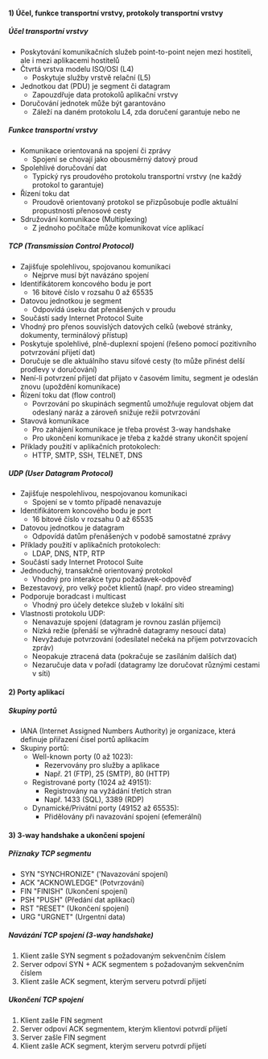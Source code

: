 #### 1) Účel, funkce transportní vrstvy, protokoly transportní vrstvy

##### Účel transportní vrstvy
- Poskytování komunikačních služeb point-to-point nejen mezi hostiteli, ale i mezi aplikacemi hostitelů
- Čtvrtá vrstva modelu ISO/OSI (L4)
	- Poskytuje služby vrstvě relační (L5)
- Jednotkou dat (PDU) je segment či datagram
	- Zapouzdřuje data protokolů aplikační vrstvy
- Doručování jednotek může být garantováno
	- Záleží na daném protokolu L4, zda doručení garantuje nebo ne
##### Funkce transportní vrstvy
- Komunikace orientovaná na spojení či zprávy
	- Spojení se chovají jako obousměrný datový proud
- Spolehlivé doručování dat
	- Typický rys proudového protokolu transportní vrstvy (ne každý protokol to garantuje)
- Řízení toku dat
	- Proudově orientovaný protokol se přizpůsobuje podle aktuální propustnosti přenosové cesty
- Sdružování komunikace (Multiplexing)
	- Z jednoho počítače může komunikovat více aplikací

##### TCP (Transmission Control Protocol)
- Zajišťuje spolehlivou, spojovanou komunikaci
	- Nejprve musí být navázáno spojení
- Identifikátorem koncového bodu je port
	- 16 bitové číslo v rozsahu 0 až 65535
- Datovou jednotkou je segment
	- Odpovídá úseku dat přenášených v proudu
- Součástí sady Internet Protocol Suite
- Vhodný pro přenos souvislých datových celků (webové stránky, dokumenty, terminálový přístup)
- Poskytuje spolehlivé, plně-duplexní spojení (řešeno pomocí pozitivního potvrzování přijetí dat)
- Doručuje se dle aktuálního stavu síťové cesty (to může přinést delší prodlevy v doručování)
- Není-li potvrzení přijetí dat přijato v časovém limitu, segment je odeslán znovu (upoždění komunikace)
- Řízení toku dat (flow control)
	- Povrzování po skupinách segmentů umožňuje regulovat objem dat odeslaný naráz a zároveň snižuje režii potvrzování
- Stavová komunikace
	- Pro zahájení komunikace je třeba provést 3-way handshake
	- Pro ukončení komunikace je třeba z každé strany ukončit spojení
- Příklady použití v aplikačních protokolech:
	- HTTP, SMTP, SSH, TELNET, DNS
##### UDP (User Datagram Protocol)
- Zajišťuje nespolehlivou, nespojovanou komunikaci
	- Spojení se v tomto případě nenavazuje
- Identifikátorem koncového bodu je port
	- 16 bitové číslo v rozsahu 0 až 65535
- Datovou jednotkou je datagram
	- Odpovídá datům přenášených v podobě samostatné zprávy
- Příklady použití v aplikačních protokolech:
	- LDAP, DNS, NTP, RTP
- Součástí sady Internet Protocol Suite
- Jednoduchý, transakčně orientovaný protokol
	- Vhodný pro interakce typu požadavek-odpověď
- Bezestavový, pro velký počet klientů (např. pro video streaming)
- Podporuje boradcast i multicast
	- Vhodný pro účely detekce služeb v lokální síti
- Vlastnosti protokolu UDP:
	- Nenavazuje spojení (datagram je rovnou zaslán příjemci)
	- Nízká režie (přenáší se výhradně datagramy nesoucí data)
	- Nevyžaduje potvrzování (odesílatel nečeká na příjem potvrzovacích zpráv)
	- Neopakuje ztracená data (pokračuje se zasíláním dalších dat)
	- Nezaručuje data v pořadí (datagramy lze doručovat různými cestami v síti)
#### 2) Porty aplikací

##### Skupiny portů
- IANA (Internet Assigned Numbers Authority) je organizace, která definuje přiřazení čisel portů aplikacím
- Skupiny portů:
	- Well-known porty (0 až 1023):
		- Rezervovány pro služby a aplikace
		- Např. 21 (FTP), 25 (SMTP), 80 (HTTP)
	- Registrované porty (1024 až 49151):
		- Registrovány na vyžádání třetích stran
		- Např. 1433 (SQL), 3389 (RDP)
	- Dynamické/Privátní porty (49152 až 65535):
		- Přidělovány při navazování spojení (efemerální)
#### 3) 3-way handshake a ukončení spojení
##### Příznaky TCP segmentu
- SYN "SYNCHRONIZE" ('Navazování spojení)
- ACK "ACKNOWLEDGE" (Potvrzování)
- FIN "FINISH" (Ukončení spojení)
- PSH "PUSH" (Předání dat aplikací)
- RST "RESET" (Ukončení spojení)
- URG "URGNET" (Urgentní data)

##### Navázání TCP spojení (3-way handshake)
1) Klient zašle SYN segment s požadovaným sekvenčním číslem
2) Server odpoví SYN + ACK segmentem s požadovaným sekvenčním číslem
3) Klient zašle ACK segment, kterým serveru potvrdí přijetí

##### Ukončení TCP spojení
1) Klient zašle FIN segment
2) Server odpoví ACK segmentem, kterým klientovi potvrdí přijetí
3) Server zašle FIN segment
4) Klient zašle ACK segment, kterým serveru potvrdí přijetí
